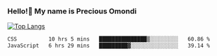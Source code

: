 ### Hello!👋 My name is Precious Omondi 

[![Top Langs](https://github-readme-stats.vercel.app/api/top-langs/?username=Presho99&langs_count=8&theme=dark)](https://github.com/Presho99/github-readme-stats)



<!--START_SECTION:waka-->

```txt
CSS          10 hrs 5 mins   ███████████████▒░░░░░░░░░   60.86 %
JavaScript   6 hrs 29 mins   █████████▓░░░░░░░░░░░░░░░   39.14 %
```

<!--END_SECTION:waka-->

